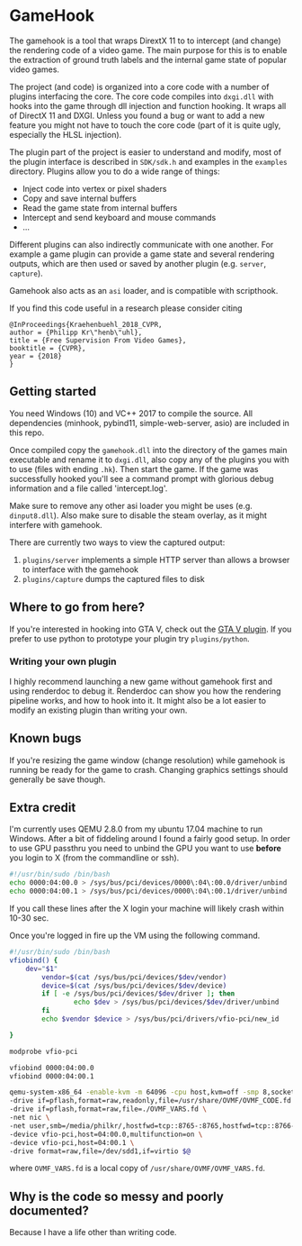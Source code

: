 # GameHook

The gamehook is a tool that wraps DirextX 11 to to intercept (and change) the rendering code of a video game. The main purpose for this is to enable the extraction of ground truth labels and the internal game state of popular video games.

The project (and code) is organized into a core code with a number of plugins interfacing the core. The core code compiles into `dxgi.dll` with hooks into the game through dll injection and function hooking. It wraps all of DirectX 11 and DXGI. Unless you found a bug or want to add a new feature you might not have to touch the core code (part of it is quite ugly, especially the HLSL injection).

The plugin part of the project is easier to understand and modify, most of the plugin interface is described in `SDK/sdk.h` and examples in the `examples` directory. Plugins allow you to do a wide range of things:
 * Inject code into vertex or pixel shaders
 * Copy and save internal buffers
 * Read the game state from internal buffers
 * Intercept and send keyboard and mouse commands
 * ...

Different plugins can also indirectly communicate with one another. For example a game plugin can provide a game state and several rendering outputs, which are then used or saved by another plugin (e.g. `server`, `capture`).

Gamehook also acts as an `asi` loader, and is compatible with scripthook.

If you find this code useful in a research please consider citing
```
@InProceedings{Kraehenbuehl_2018_CVPR,
author = {Philipp Kr\"henb\"uhl},
title = {Free Supervision From Video Games},
booktitle = {CVPR},
year = {2018}
}
```

## Getting started

You need Windows (10) and VC++ 2017 to compile the source. All dependencies (minhook, pybind11, simple-web-server, asio) are included in this repo.

Once compiled copy the `gamehook.dll` into the directory of the games main executable and rename it to `dxgi.dll`, also copy any of the plugins you with to use (files with ending `.hk`).
Then start the game. If the game was successfully hooked you'll see a command prompt with glorious debug information and a file called 'intercept.log'.

Make sure to remove any other asi loader you might be uses (e.g. `dinput8.dll`). Also make sure to disable the steam overlay, as it might interfere with gamehook.

There are currently two ways to view the captured output:
 1. `plugins/server` implements a simple HTTP server than allows a browser to interface with the gamehook
 2. `plugins/capture` dumps the captured files to disk

## Where to go from here?
If you're interested in hooking into GTA V, check out the [GTA V plugin](https://github.com/philkr/gamehook_gtav).
If you prefer to use python to prototype your plugin try `plugins/python`.

### Writing your own plugin
I highly recommend launching a new game without gamehook first and using renderdoc to debug it.
Renderdoc can show you how the rendering pipeline works, and how to hook into it.
It might also be a lot easier to modify an existing plugin than writing your own.

## Known bugs
If you're resizing the game window (change resolution) while gamehook is running be ready for the game to crash. Changing graphics settings should generally be save though.


## Extra credit

I'm currently uses QEMU 2.8.0 from my ubuntu 17.04 machine to run Windows. After a bit of fiddeling around I found a fairly good setup. 
In order to use GPU passthru you need to unbind the GPU you want to use **before** you login to X (from the commandline or ssh).
```bash
#!/usr/bin/sudo /bin/bash
echo 0000:04:00.0 > /sys/bus/pci/devices/0000\:04\:00.0/driver/unbind
echo 0000:04:00.1 > /sys/bus/pci/devices/0000\:04\:00.1/driver/unbind
```
If you call these lines after the X login your machine will likely crash within 10-30 sec.

Once you're logged in fire up the VM using the following command.

```bash
#!/usr/bin/sudo /bin/bash
vfiobind() {
    dev="$1"
        vendor=$(cat /sys/bus/pci/devices/$dev/vendor)
        device=$(cat /sys/bus/pci/devices/$dev/device)
        if [ -e /sys/bus/pci/devices/$dev/driver ]; then
                echo $dev > /sys/bus/pci/devices/$dev/driver/unbind
        fi
        echo $vendor $device > /sys/bus/pci/drivers/vfio-pci/new_id

}

modprobe vfio-pci

vfiobind 0000:04:00.0
vfiobind 0000:04:00.1

qemu-system-x86_64 -enable-kvm -m 64096 -cpu host,kvm=off -smp 8,sockets=1,cores=4,threads=2 \
-drive if=pflash,format=raw,readonly,file=/usr/share/OVMF/OVMF_CODE.fd \
-drive if=pflash,format=raw,file=./OVMF_VARS.fd \
-net nic \
-net user,smb=/media/philkr/,hostfwd=tcp::8765-:8765,hostfwd=tcp::8766-:8766,hostfwd=tcp::8767-:8767,hostfwd=tcp::3389-:3389 \
-device vfio-pci,host=04:00.0,multifunction=on \
-device vfio-pci,host=04:00.1 \
-drive format=raw,file=/dev/sdd1,if=virtio $@
```
where `OVMF_VARS.fd` is a local copy of `/usr/share/OVMF/OVMF_VARS.fd`.

## Why is the code so messy and poorly documented?

Because I have a life other than writing code.

